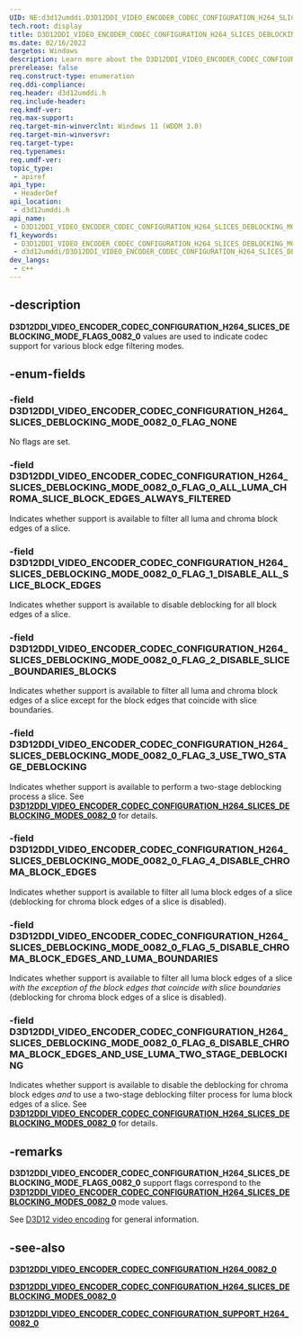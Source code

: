 ```yaml
---
UID: NE:d3d12umddi.D3D12DDI_VIDEO_ENCODER_CODEC_CONFIGURATION_H264_SLICES_DEBLOCKING_MODE_FLAGS_0082_0
tech.root: display
title: D3D12DDI_VIDEO_ENCODER_CODEC_CONFIGURATION_H264_SLICES_DEBLOCKING_MODE_FLAGS_0082_0
ms.date: 02/16/2022
targetos: Windows
description: Learn more about the D3D12DDI_VIDEO_ENCODER_CODEC_CONFIGURATION_H264_SLICES_DEBLOCKING_MODE_FLAGS_0082_0 enumeration.
prerelease: false
req.construct-type: enumeration
req.ddi-compliance: 
req.header: d3d12umddi.h
req.include-header: 
req.kmdf-ver: 
req.max-support: 
req.target-min-winverclnt: Windows 11 (WDDM 3.0)
req.target-min-winversvr: 
req.target-type: 
req.typenames: 
req.umdf-ver: 
topic_type:
 - apiref
api_type:
 - HeaderDef
api_location:
 - d3d12umddi.h
api_name:
 - D3D12DDI_VIDEO_ENCODER_CODEC_CONFIGURATION_H264_SLICES_DEBLOCKING_MODE_FLAGS_0082_0
f1_keywords:
 - D3D12DDI_VIDEO_ENCODER_CODEC_CONFIGURATION_H264_SLICES_DEBLOCKING_MODE_FLAGS_0082_0
 - d3d12umddi/D3D12DDI_VIDEO_ENCODER_CODEC_CONFIGURATION_H264_SLICES_DEBLOCKING_MODE_FLAGS_0082_0
dev_langs:
 - c++
---
```


## -description

**D3D12DDI_VIDEO_ENCODER_CODEC_CONFIGURATION_H264_SLICES_DEBLOCKING_MODE_FLAGS_0082_0** values are used to indicate codec support for various block edge filtering modes.

## -enum-fields

### -field D3D12DDI_VIDEO_ENCODER_CODEC_CONFIGURATION_H264_SLICES_DEBLOCKING_MODE_0082_0_FLAG_NONE

No flags are set.

### -field D3D12DDI_VIDEO_ENCODER_CODEC_CONFIGURATION_H264_SLICES_DEBLOCKING_MODE_0082_0_FLAG_0_ALL_LUMA_CHROMA_SLICE_BLOCK_EDGES_ALWAYS_FILTERED

Indicates whether support is available to filter all luma and chroma block edges of a slice.

### -field D3D12DDI_VIDEO_ENCODER_CODEC_CONFIGURATION_H264_SLICES_DEBLOCKING_MODE_0082_0_FLAG_1_DISABLE_ALL_SLICE_BLOCK_EDGES

Indicates whether support is available to disable deblocking for all block edges of a slice.

### -field D3D12DDI_VIDEO_ENCODER_CODEC_CONFIGURATION_H264_SLICES_DEBLOCKING_MODE_0082_0_FLAG_2_DISABLE_SLICE_BOUNDARIES_BLOCKS

Indicates whether support is available to filter all luma and chroma block edges of a slice except for the block edges that coincide with slice boundaries.

### -field D3D12DDI_VIDEO_ENCODER_CODEC_CONFIGURATION_H264_SLICES_DEBLOCKING_MODE_0082_0_FLAG_3_USE_TWO_STAGE_DEBLOCKING

Indicates whether support is available to perform a two-stage deblocking process a slice. See [**D3D12DDI_VIDEO_ENCODER_CODEC_CONFIGURATION_H264_SLICES_DEBLOCKING_MODES_0082_0**](ne-d3d12umddi-d3d12ddi_video_encoder_codec_configuration_h264_slices_deblocking_modes_0082_0.md) for details.

### -field D3D12DDI_VIDEO_ENCODER_CODEC_CONFIGURATION_H264_SLICES_DEBLOCKING_MODE_0082_0_FLAG_4_DISABLE_CHROMA_BLOCK_EDGES

Indicates whether support is available to filter all luma block edges of a slice (deblocking for chroma block edges of a slice is disabled).

### -field D3D12DDI_VIDEO_ENCODER_CODEC_CONFIGURATION_H264_SLICES_DEBLOCKING_MODE_0082_0_FLAG_5_DISABLE_CHROMA_BLOCK_EDGES_AND_LUMA_BOUNDARIES

Indicates whether support is available to filter all luma block edges of a slice *with the exception of the block edges that coincide with slice boundaries* (deblocking for chroma block edges of a slice is disabled).

### -field D3D12DDI_VIDEO_ENCODER_CODEC_CONFIGURATION_H264_SLICES_DEBLOCKING_MODE_0082_0_FLAG_6_DISABLE_CHROMA_BLOCK_EDGES_AND_USE_LUMA_TWO_STAGE_DEBLOCKING

Indicates whether support is available to disable the deblocking for chroma block edges *and* to use a two-stage deblocking filter process for luma block edges of a slice. See [**D3D12DDI_VIDEO_ENCODER_CODEC_CONFIGURATION_H264_SLICES_DEBLOCKING_MODES_0082_0**](ne-d3d12umddi-d3d12ddi_video_encoder_codec_configuration_h264_slices_deblocking_modes_0082_0.md) for details.

## -remarks

**D3D12DDI_VIDEO_ENCODER_CODEC_CONFIGURATION_H264_SLICES_DEBLOCKING_MODE_FLAGS_0082_0** support flags correspond to the [**D3D12DDI_VIDEO_ENCODER_CODEC_CONFIGURATION_H264_SLICES_DEBLOCKING_MODES_0082_0**](ne-d3d12umddi-d3d12ddi_video_encoder_codec_configuration_h264_slices_deblocking_modes_0082_0.md) mode values.

See [D3D12 video encoding](/windows-hardware/drivers/display/video-encoding-d3d12) for general information.

## -see-also

[**D3D12DDI_VIDEO_ENCODER_CODEC_CONFIGURATION_H264_0082_0**](ns-d3d12umddi-d3d12ddi_video_encoder_codec_configuration_h264_0080_2.md)

[**D3D12DDI_VIDEO_ENCODER_CODEC_CONFIGURATION_H264_SLICES_DEBLOCKING_MODES_0082_0**](ne-d3d12umddi-d3d12ddi_video_encoder_codec_configuration_h264_slices_deblocking_modes_0082_0.md)

[**D3D12DDI_VIDEO_ENCODER_CODEC_CONFIGURATION_SUPPORT_H264_0082_0**](ns-d3d12umddi-d3d12ddi_video_encoder_codec_configuration_support_h264_0082_0.md)
